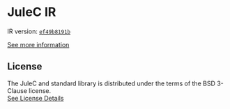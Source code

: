 # JuleC IR

IR version: [`ef49b8191b`](https://github.com/julelang/jule/tree/ef49b8191b669fae0293247f74935c58c3e5e8d3)

[See more information](https://manual.jule.dev/getting-started/installation/compiling-from-source/compile-from-ir)

## License

The JuleC and standard library is distributed under the terms of the BSD 3-Clause license. \
[See License Details](./LICENSE)
